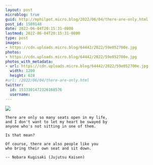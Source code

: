 ```yaml
---
layout: post
microblog: true
guid: http://mphilpot.micro.blog/2022/06/04/there-are-only.html
post_id: 1589148
date: 2022-06-04T20:15:31-0800
lastmod: 2022-06-04T20:15:31-0800
type: post
images:
- https://cdn.uploads.micro.blog/64442/2022/59e052700e.jpg
photos:
- https://cdn.uploads.micro.blog/64442/2022/59e052700e.jpg
photos_with_metadata:
- url: https://cdn.uploads.micro.blog/64442/2022/59e052700e.jpg
  width: 1200
  height: 628
#url: /2022/06/04/there-are-only.html
twitter:
  id: 1533301472326168576
  username: 
---
```

![](https://micro.markphilpot.com/uploads/2022/59e052700e.jpg)

	There are only so many seats open in my life,
	and I don't want to let my heart be swayed by
	anyone who's not sitting in one of them.
	
	Is that mean?
	
	Of course, there are also people like you 
	who bring their own seat and sit down.
	
	-- Nobara Kugisaki (Jujutsu Kaisen)


